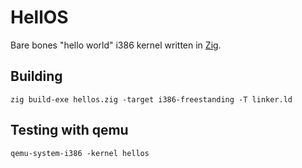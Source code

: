# HellOS

Bare bones "hello world" i386 kernel written in [Zig](https://ziglang.org/).

## Building

```
zig build-exe hellos.zig -target i386-freestanding -T linker.ld
```

## Testing with qemu

```
qemu-system-i386 -kernel hellos
```
